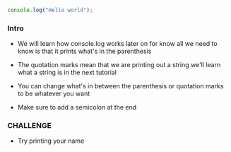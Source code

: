 ```Javascript
console.log("Hello world");
```

### Intro

- We will learn how console.log works later on
  for know all we need to know is that it prints what's in the parenthesis

- The quotation marks mean that we are printing out a string
  we'll learn what a string is in the next tutorial

- You can change what's in between the parenthesis or quotation marks to be whatever you want

- Make sure to add a semicolon at the end

### CHALLENGE

- Try printing your name
